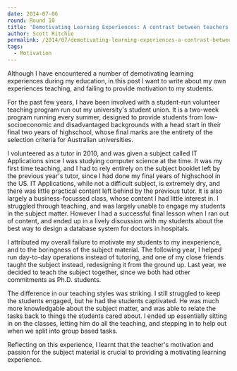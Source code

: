 ```yaml
---
date: 2014-07-06
round: Round 10
title: 'Demotivating Learning Experiences: A contrast between teachers'
author: Scott Ritchie
permalink: /2014/07/demotivating-learning-experiences-a-contrast-between-teachers/
tags:
  - Motivation
---
```

Although I have encountered a number of demotivating learning experiences during my education, in this post I want to write about my own experiences teaching, and failing to provide motivation to my students.

For the past few years, I have been involved with a student-run volunteer teaching program run out my university's student union. It is a two-week program running every summer, designed to provide students from low-socioeconomic and disadvantaged backgrounds with a head start in their final two years of highschool, whose final marks are the entirety of the selection criteria for Australian universities.

I volunteered as a tutor in 2010, and was given a subject called IT Applications since I was studying computer science at the time. It was my first time teaching, and I had to rely entirely on the subject booklet left by the previous year's tutor, since I had done my final years of highschool in the US. IT Applications, while not a difficult subject, is extremely dry, and there was little practical content left behind by the previous tutor. It is also largely a business-focussed class, whose content I had little interest in. I struggled through teaching, and was largely unable to engage my students in the subject matter. However I had a successful final lesson when I ran out of content, and ended up in a lively discussion with my students about the best way to design a database system for doctors in hospitals.

I attributed my overall failure to motivate my students to my inexperience, and to the boringness of the subject material. The following year, I helped run day-to-day operations instead of tutoring, and one of my close friends taught the subject instead, redesigning it from the ground up. Last year, we decided to teach the subject together, since we both had other commitments as Ph.D. students.

The difference in our teaching styles was striking. I still struggled to keep the students engaged, but he had the students captivated. He was much more knowledgable about the subject matter, and was able to relate the tasks back to things the students cared about. I ended up essentially sitting in on the classes, letting him do all the teaching, and stepping in to help out when we split into group based tasks.

Reflecting on this experience, I learnt that the teacher's motivation and passion for the subject material is crucial to providing a motivating learning experience.
